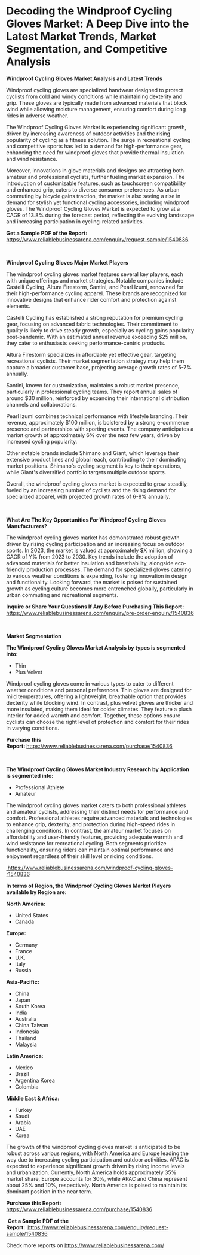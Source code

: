 <p><h1>Decoding the Windproof Cycling Gloves Market: A Deep Dive into the Latest Market Trends, Market Segmentation, and Competitive Analysis</h1></p><p><strong>Windproof Cycling Gloves Market Analysis and Latest Trends</strong></p>
<p><p>Windproof cycling gloves are specialized handwear designed to protect cyclists from cold and windy conditions while maintaining dexterity and grip. These gloves are typically made from advanced materials that block wind while allowing moisture management, ensuring comfort during long rides in adverse weather.</p><p>The Windproof Cycling Gloves Market is experiencing significant growth, driven by increasing awareness of outdoor activities and the rising popularity of cycling as a fitness solution. The surge in recreational cycling and competitive sports has led to a demand for high-performance gear, enhancing the need for windproof gloves that provide thermal insulation and wind resistance. </p><p>Moreover, innovations in glove materials and designs are attracting both amateur and professional cyclists, further fueling market expansion. The introduction of customizable features, such as touchscreen compatibility and enhanced grip, caters to diverse consumer preferences. As urban commuting by bicycle gains traction, the market is also seeing a rise in demand for stylish yet functional cycling accessories, including windproof gloves. The Windproof Cycling Gloves Market is expected to grow at a CAGR of 13.8% during the forecast period, reflecting the evolving landscape and increasing participation in cycling-related activities.</p></p>
<p><strong>Get a Sample PDF of the Report:&nbsp;</strong> <a href="https://www.reliablebusinessarena.com/enquiry/request-sample/1540836?utm_campaign=3272&utm_medium=2&utm_source=Github&utm_content=ia&utm_term=05042025&utm_id=windproof-cycling-gloves">https://www.reliablebusinessarena.com/enquiry/request-sample/1540836</a></p>
<p>&nbsp;</p>
<p><strong>Windproof Cycling Gloves Major Market Players</strong></p>
<p><p>The windproof cycling gloves market features several key players, each with unique offerings and market strategies. Notable companies include Castelli Cycling, Altura Firestorm, Santini, and Pearl Izumi, renowned for their high-performance cycling apparel. These brands are recognized for innovative designs that enhance rider comfort and protection against elements.</p><p>Castelli Cycling has established a strong reputation for premium cycling gear, focusing on advanced fabric technologies. Their commitment to quality is likely to drive steady growth, especially as cycling gains popularity post-pandemic. With an estimated annual revenue exceeding $25 million, they cater to enthusiasts seeking performance-centric products.</p><p>Altura Firestorm specializes in affordable yet effective gear, targeting recreational cyclists. Their market segmentation strategy may help them capture a broader customer base, projecting average growth rates of 5-7% annually.</p><p>Santini, known for customization, maintains a robust market presence, particularly in professional cycling teams. They report annual sales of around $30 million, reinforced by expanding their international distribution channels and collaborations.</p><p>Pearl Izumi combines technical performance with lifestyle branding. Their revenue, approximately $100 million, is bolstered by a strong e-commerce presence and partnerships with sporting events. The company anticipates a market growth of approximately 6% over the next few years, driven by increased cycling popularity.</p><p>Other notable brands include Shimano and Giant, which leverage their extensive product lines and global reach, contributing to their dominating market positions. Shimano's cycling segment is key to their operations, while Giant's diversified portfolio targets multiple outdoor sports.</p><p>Overall, the windproof cycling gloves market is expected to grow steadily, fueled by an increasing number of cyclists and the rising demand for specialized apparel, with projected growth rates of 6-8% annually.</p></p>
<p>&nbsp;</p>
<p><strong>What Are The Key Opportunities For Windproof Cycling Gloves Manufacturers?</strong></p>
<p><p>The windproof cycling gloves market has demonstrated robust growth driven by rising cycling participation and an increasing focus on outdoor sports. In 2023, the market is valued at approximately $X million, showing a CAGR of Y% from 2023 to 2030. Key trends include the adoption of advanced materials for better insulation and breathability, alongside eco-friendly production processes. The demand for specialized gloves catering to various weather conditions is expanding, fostering innovation in design and functionality. Looking forward, the market is poised for sustained growth as cycling culture becomes more entrenched globally, particularly in urban commuting and recreational segments.</p></p>
<p><strong>Inquire or Share Your Questions If Any Before Purchasing This Report:</strong> <a href="https://www.reliablebusinessarena.com/enquiry/pre-order-enquiry/1540836?utm_campaign=3272&utm_medium=2&utm_source=Github&utm_content=ia&utm_term=05042025&utm_id=windproof-cycling-gloves">https://www.reliablebusinessarena.com/enquiry/pre-order-enquiry/1540836</a></p>
<p>&nbsp;</p>
<p><strong>Market Segmentation</strong></p>
<p><strong>The Windproof Cycling Gloves Market Analysis by types is segmented into:</strong></p>
<p><ul><li>Thin</li><li>Plus Velvet</li></ul></p>
<p><p>Windproof cycling gloves come in various types to cater to different weather conditions and personal preferences. Thin gloves are designed for mild temperatures, offering a lightweight, breathable option that provides dexterity while blocking wind. In contrast, plus velvet gloves are thicker and more insulated, making them ideal for colder climates. They feature a plush interior for added warmth and comfort. Together, these options ensure cyclists can choose the right level of protection and comfort for their rides in varying conditions.</p></p>
<p><strong>Purchase this Report:&nbsp;</strong><a href="https://www.reliablebusinessarena.com/purchase/1540836?utm_campaign=3272&utm_medium=2&utm_source=Github&utm_content=ia&utm_term=05042025&utm_id=windproof-cycling-gloves">https://www.reliablebusinessarena.com/purchase/1540836</a></p>
<p>&nbsp;</p>
<p><strong>The Windproof Cycling Gloves Market Industry Research by Application is segmented into:</strong></p>
<p><ul><li>Professional Athlete</li><li>Amateur</li></ul></p>
<p><p>The windproof cycling gloves market caters to both professional athletes and amateur cyclists, addressing their distinct needs for performance and comfort. Professional athletes require advanced materials and technologies to enhance grip, dexterity, and protection during high-speed rides in challenging conditions. In contrast, the amateur market focuses on affordability and user-friendly features, providing adequate warmth and wind resistance for recreational cycling. Both segments prioritize functionality, ensuring riders can maintain optimal performance and enjoyment regardless of their skill level or riding conditions.</p></p>
<p><a href="https://www.reliablebusinessarena.com/windproof-cycling-gloves-r1540836?utm_campaign=3272&utm_medium=2&utm_source=Github&utm_content=ia&utm_term=05042025&utm_id=windproof-cycling-gloves">&nbsp;https://www.reliablebusinessarena.com/windproof-cycling-gloves-r1540836</a></p>
<p><strong>In terms of Region, the Windproof Cycling Gloves Market Players available by Region are:</strong></p>
<p>
    <p> <strong> North America: </strong>
        <ul>
            <li>United States</li>
            <li>Canada</li>
        </ul>
        </p> 
    <p> <strong> Europe: </strong>
        <ul>
            <li>Germany</li>
            <li>France</li>
            <li>U.K.</li>
            <li>Italy</li>
            <li>Russia</li>
        </ul>
        </p> 
    <p> <strong> Asia-Pacific: </strong>
        <ul>
            <li>China</li>
            <li>Japan</li>
            <li>South Korea</li>
            <li>India</li>
            <li>Australia</li>
            <li>China Taiwan</li>
            <li>Indonesia</li>
            <li>Thailand</li>
            <li>Malaysia</li>
        </ul>
        </p> 
    <p> <strong> Latin America: </strong>
        <ul>
            <li>Mexico</li>
            <li>Brazil</li>
            <li>Argentina Korea</li>
            <li>Colombia</li>
        </ul>
        </p> 
    <p> <strong> Middle East & Africa: </strong>
        <ul>
            <li>Turkey</li>
            <li>Saudi</li>
            <li>Arabia</li>
            <li>UAE</li>
            <li>Korea</li>
        </ul>
    </p>
    </p>
<p><p>The growth of the windproof cycling gloves market is anticipated to be robust across various regions, with North America and Europe leading the way due to increasing cycling participation and outdoor activities. APAC is expected to experience significant growth driven by rising income levels and urbanization. Currently, North America holds approximately 35% market share, Europe accounts for 30%, while APAC and China represent about 25% and 10%, respectively. North America is poised to maintain its dominant position in the near term.</p></p>
<p><strong>Purchase this Report: </strong><a href="https://www.reliablebusinessarena.com/purchase/1540836?utm_campaign=3272&utm_medium=2&utm_source=Github&utm_content=ia&utm_term=05042025&utm_id=windproof-cycling-gloves">https://www.reliablebusinessarena.com/purchase/1540836</a></p>
<p>&nbsp;<strong>Get a Sample PDF of the Report:&nbsp;&nbsp;</strong><a href="https://www.reliablebusinessarena.com/enquiry/request-sample/1540836?utm_campaign=3272&utm_medium=2&utm_source=Github&utm_content=ia&utm_term=05042025&utm_id=windproof-cycling-gloves">https://www.reliablebusinessarena.com/enquiry/request-sample/1540836</a></p>
<p><strong></strong></p>
<p>Check more reports on <a href="https://www.reliablebusinessarena.com/?utm_campaign=3272&utm_medium=2&utm_source=Github&utm_content=ia&utm_term=05042025&utm_id=windproof-cycling-gloves">https://www.reliablebusinessarena.com/</a></p>